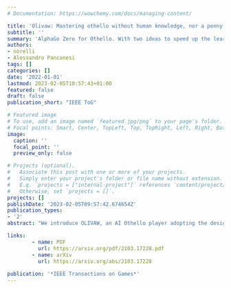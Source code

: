 ```yaml
---
# Documentation: https://wowchemy.com/docs/managing-content/

title: 'Olivaw: Mastering othello without human knowledge, nor a penny'
subtitle: ''
summary: 'AlphaGo Zero for Othello. With two ideas to speed up the learning, and tested in a live match against a former world champion.'
authors:
- norelli
- Alessandro Panconesi
tags: []
categories: []
date: '2022-01-01'
lastmod: 2023-02-05T10:57:43+01:00
featured: false
draft: false
publication_short: "IEEE ToG"

# Featured image
# To use, add an image named `featured.jpg/png` to your page's folder.
# Focal points: Smart, Center, TopLeft, Top, TopRight, Left, Right, BottomLeft, Bottom, BottomRight.
image:
  caption: ''
  focal_point: ''
  preview_only: false

# Projects (optional).
#   Associate this post with one or more of your projects.
#   Simply enter your project's folder or file name without extension.
#   E.g. `projects = ["internal-project"]` references `content/project/deep-learning/index.md`.
#   Otherwise, set `projects = []`.
projects: []
publishDate: '2023-02-05T09:57:42.674654Z'
publication_types:
- '2'
abstract: "We introduce OLIVAW, an AI Othello player adopting the design principles of the famous AlphaGo programs. The main motivation behind OLIVAW was to attain exceptional competence in a non-trivial board game at a tiny fraction of the cost of its illustrious predecessors. In this paper, we show how the AlphaGo Zero's paradigm can be successfully applied to the popular game of Othello using only commodity hardware and free cloud services. While being simpler than Chess or Go, Othello maintains a considerable search space and difficulty in evaluating board positions. To achieve this result, OLIVAW implements some improvements inspired by recent works to accelerate the standard AlphaGo Zero learning process. The main modification implies doubling the positions collected per game during the training phase, by including also positions not played but largely explored by the agent. We tested the strength of OLIVAW in three different ways: by pitting it against Edax, the strongest open-source Othello engine, by playing anonymous games on the web platform OthelloQuest, and finally in two in-person matches against top-notch human players: a national champion and a former world champion."

links:
        - name: PDF
          url: https://arxiv.org/pdf/2103.17228.pdf
        - name: arXiv
          url: https://arxiv.org/abs/2103.17228
        
publication: '*IEEE Transactions on Games*'
---
```

